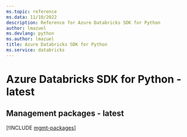 ```yaml
---
ms.topic: reference
ms.data: 11/10/2022
description: Reference for Azure Databricks SDK for Python
author: lmazuel
ms.devlang: python
ms.author: lmazuel
title: Azure Databricks SDK for Python
ms.service: databricks
---
```

# Azure Databricks SDK for Python - latest

## Management packages - latest
[!INCLUDE [mgmt-packages](databricks-mgmt-index.md)]